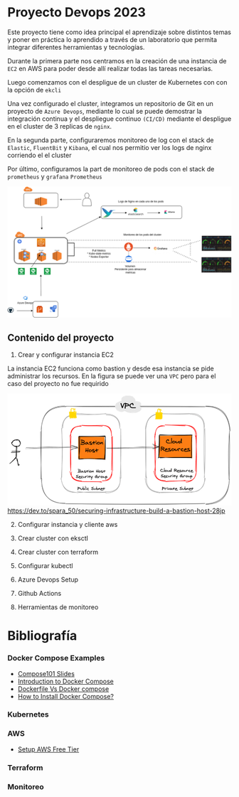 # Proyecto Devops 2023


Este proyecto tiene como idea principal el aprendizaje sobre distintos temas y poner en práctica lo aprendido a través de un laboratorio que permita integrar diferentes herramientas y tecnologías.

Durante la  primera parte nos centramos en la creación de una instancia de `EC2` en AWS para poder desde allí realizar todas las tareas necesarias. 

Luego comenzamos con el despligue de un cluster de Kubernetes con con la opción de `ekcli`

Una vez configurado el cluster, integramos un repositorio de Git en un proyecto de `Azure Devops`, mediante lo cual se puede demostrar la integración continua y el despliegue continuo `(CI/CD)` mediante el despligue en el cluster de 3 replicas de `nginx`.

En la segunda parte, configuraremos monitoreo de log con el stack de  `Elastic`, `FluentBit` y `Kibana`, el cual nos permitio ver los logs de nginx corriendo el el cluster 

Por último, configuramos la part de monitoreo de pods con el stack de `prometheus` y `grafana` `Prometheus`



![arquitectura](img/arquitecture.png)

## Contenido del proyecto

1. Crear y configurar instancia EC2

La instancia EC2 funciona como bastion y desde esa instancia se pide administrar los recursos. En la figura se puede ver una `VPC` pero para el caso del proyecto no fue requirido


![secureinfraestructure](img/img01.png) 
https://dev.to/spara_50/securing-infrastructure-build-a-bastion-host-28jp


2. Configurar instancia y cliente aws

3. Crear cluster con eksctl

4. Crear cluster con terraform

5. Configurar kubectl

6. Azure Devops Setup

7. Github Actions

8. Herramientas de monitoreo


# Bibliografía

### Docker Compose Examples

- [Compose101 Slides](https://www.slideshare.net/ajeetraina/introduction-to-docker-compose-docker-intermediate-workshop)
- [Introduction to Docker Compose](http://dockerlabs.collabnix.com/intermediate/docker-compose/)
- [Dockerfile Vs Docker compose ](http://dockerlabs.collabnix.com/intermediate/workshop/DockerCompose/Difference_between_dockerfile_and_docker_compose.html)
- [How to Install Docker Compose? ](http://dockerlabs.collabnix.com/intermediate/workshop/DockerCompose/How_to_Install_Docker_Compose.html)


### Kubernetes

### AWS
- [Setup AWS Free Tier](https://cloudkatha.com/how-to-setup-your-aws-free-tier-account-the-right-way/)

### Terraform

### Monitoreo